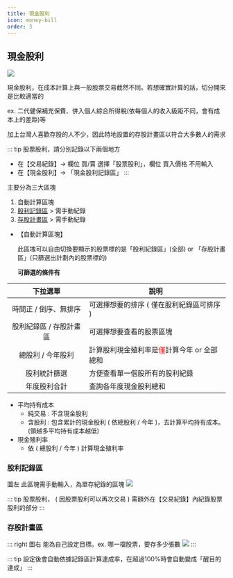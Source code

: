 ```yaml
---
title: 現金股利
icon: money-bill
order: 3
---
```

## 現金股利

![](/images/台股訂閱版/進階功能_現金股利_篩選.jpg)

現金股利，在成本計算上與一般股票交易截然不同。若想確實計算的話，切分開來是比較適當的

ex. 二代健保補充保費、併入個人綜合所得稅(依每個人的收入級距不同，會有成本上的差距)等

加上台灣人喜歡存股的人不少，因此特地設置的存股計畫區以符合大多數人的需求

::: tip 股票股利，請分別記錄以下兩個地方
- 在【交易紀錄】→ 欄位 <Badge>買/賣</Badge> 選擇「股票股利」，欄位 <Badge>買入價格</Badge> 不用輸入
- 在【現金股利】→ 「現金股利記錄區」
:::

主要分為三大區塊
1. 自動計算區塊
2. [股利記錄區](#股利記錄區) > 需手動紀錄
3. [存股計畫區](#存股計畫區) > 需手動紀錄

- 【自動計算區塊】

  此區塊可以自由切換要顯示的股票標的是「股利紀錄區」(全部) or 「存股計畫區」(只篩選出計劃內的股票標的)

  **可篩選的條件有**

|     下拉選單      | 說明                                               |
|:-------------:|--------------------------------------------------|
| 時間正 / 倒序、無排序  | 可選擇想要的排序 ( 僅在股利紀錄區可排序 )                          |
| 股利紀錄區 / 存股計畫區 | 可選擇想要查看的股票區塊                                     |
|  總股利 / 今年股利   | 計算股利現金殖利率是<font color="red">僅</font>計算今年 or 全部總和 |
|    股利統計篩選     | 方便查看單一個股所有的股利紀錄                                  |
|    年度股利合計     | 查詢各年度現金股利總和                                      |

- 平均持有成本
    - 純交易 : 不含現金股利
    - 含股利 : 包含累計的現金股利 ( 依總股利 / 今年 )，去計算平均持有成本。(領越多平均持有成本越低)
- 現金殖利率
    - 依 ( 總股利 / 今年 ) 計算現金殖利率

### 股利記錄區

圖左
此區塊需手動輸入，為單存紀錄的區塊
![](/images/台股訂閱版/進階功能_現金股利_紀錄.jpg)

::: tip 股票股利， ( 因股票股利可以再次交易 ) 需額外在【交易紀錄】內紀錄股票股利的部分
:::

### 存股計畫區

::: right
圖右
能為自己設定目標。ex. 哪一檔股票，要存多少張數
![](/images/台股訂閱版/進階功能_現金股利_紀錄.jpg)
:::

::: tip 設定後會自動依據記錄區計算達成率，在超過100%時會自動變成「醒目的達成」
:::